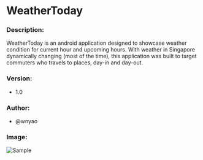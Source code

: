 # WeatherToday

### Description:
WeatherToday is an android application designed to showcase weather condition for current hour and upcoming hours. With weather in Singapore dynamically changing (most of the time), this application was built to target commuters who travels to places, day-in and day-out.

### Version:
- 1.0

### Author:
- @wnyao

### Image:
![Sample](https://github.com/wnyao/cp3406_mobile_computing/blob/master/SampleImages(README)/weather-today.png)
